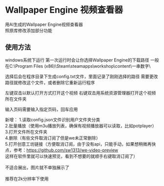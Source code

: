 # Wallpaper Engine 视频查看器
用AI生成的Wallpaper Engine视频查看器</br>
照原库修改添加部分功能

## 使用方法
windows系统下运行
第一次运行时会让你选择Wallpaper Engine的下载路径
一般在C:\Program Files (x86)\Steam\steamapps\workshop\content\一串数字\

选择后会在程序目录下生成config.txt文件，里面记录了刚刚选择的路径
需要更改路径就修改这个文件，或者删除它重新运行程序

左键双击以默认打开方式打开这个视频
右键双击用系统资源管理器打开这个视频所在文件夹

输入页码需要输入指定页码，回车应用

新增：
1.读取config.json文件识别用户文件夹分类</br>
2.批量播放（使用m3u播放列表，确保有视频播放器可以读取，比如potplayer）</br>
3.打开文件所在文件夹</br>
4.删除（有些文件取消订阅了但是we未正常删除）</br>
5.打开创意工坊链接（方便取消订阅，由于没有api，只能手动，如果想稍微再快点，参考：https://github.com/sw1313/we-video-preview</br>
这样在软件里就可以快速预览，看到不想要的就顺手右键取消订阅了）</br>
</br>
不适合展出，图片就不单独展示了</br>
</br>
推荐在2k分辨率下使用</br>
